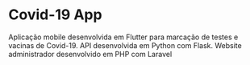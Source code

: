 # Covid-19 App
 Aplicação mobile desenvolvida em Flutter para marcação de testes e vacinas de Covid-19. API desenvolvida em Python com Flask. Website administrador desenvolvido em PHP com Laravel
